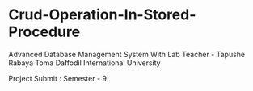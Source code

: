 # Crud-Operation-In-Stored-Procedure
Advanced Database Management System With Lab
Teacher - Tapushe Rabaya Toma
Daffodil International University



Project Submit : Semester - 9 

